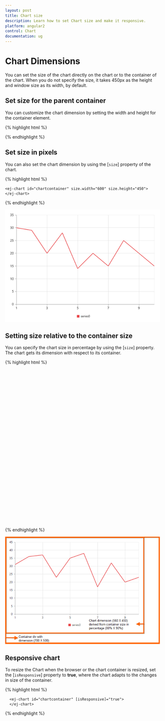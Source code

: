 ```yaml
---
layout: post
title: Chart size
description: Learn how to set Chart size and make it responsive. 
platform: angular2
control: Chart
documentation: ug
---
```


# Chart Dimensions

You can set the size of the chart directly on the chart or to the container of the chart. When you do not specify the size, it takes 450px as the height and window size as its width, by default. 

## Set size for the parent container

You can customize the chart dimension by setting the width and height for the container element. 

{% highlight html %}

  <body>
        <ej-chart id="chartcontainer" style="width:620px; height:300px;">
        </ej-chart>
 </body>

{% endhighlight %}


## Set size in pixels

You can also set the chart dimension by using the [`size`] property of the chart. 

{% highlight html %}

    <ej-chart id="chartcontainer" size.width="600" size.height="450">
    </ej-chart>

{% endhighlight %}

![](Chart-Dimensions_images/Chart-Dimensions_img1.png)


## Setting size relative to the container size

You can specify the chart size in percentage by using the [`size`] property. The chart gets its dimension with respect to its container.

{% highlight html %}

  <div id="container" style="width:700px; height:500px">
      <ej-chart id="chartcontainer" size.width="80%" size.height="90%">
      </ej-chart>
 </div>


{% endhighlight %}

![](Chart-Dimensions_images/Chart-Dimensions_img2.png)


## Responsive chart

To resize the Chart when the browser or the chart container is resized, set the [`isResponsive`] property to **true**, where the chart adapts to the changes in size of the container.

{% highlight html %}

      <ej-chart id="chartcontainer" [isResponsive]="true">
      </ej-chart>

{% endhighlight %} 
